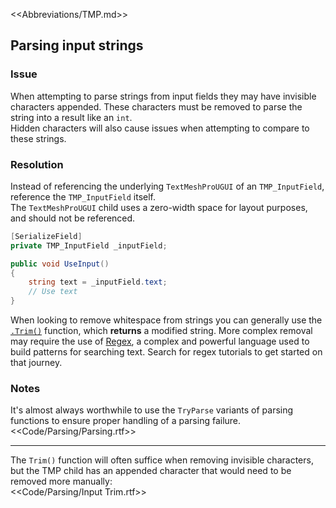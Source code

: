 <<Abbreviations/TMP.md>>  
## Parsing input strings
### Issue
When attempting to parse strings from input fields they may have invisible characters appended. These characters must be removed to parse the string into a result like an `int`.  
Hidden characters will also cause issues when attempting to compare to these strings.  

### Resolution
Instead of referencing the underlying `TextMeshProUGUI` of an `TMP_InputField`, reference the `TMP_InputField` itself.  
The `TextMeshProUGUI` child uses a zero-width space for layout purposes, and should not be referenced.  

```csharp
[SerializeField]
private TMP_InputField _inputField;

public void UseInput()
{
    string text = _inputField.text;
    // Use text
}
```

When looking to remove whitespace from strings you can generally use the [`.Trim()`](https://docs.microsoft.com/en-us/dotnet/api/system.string.trim?view=net-6.0) function, which **returns** a modified string. More complex removal may require the use of [Regex](https://docs.microsoft.com/en-us/dotnet/api/system.text.regularexpressions.regex?view=net-6.0), a complex and powerful language used to build patterns for searching text. Search for regex tutorials to get started on that journey.

### Notes
It's almost always worthwhile to use the `TryParse` variants of parsing functions to ensure proper handling of a parsing failure.  
<<Code/Parsing/Parsing.rtf>>  

---  

The `Trim()` function will often suffice when removing invisible characters, but the TMP child has an appended character that would need to be removed more manually:  
<<Code/Parsing/Input Trim.rtf>>  